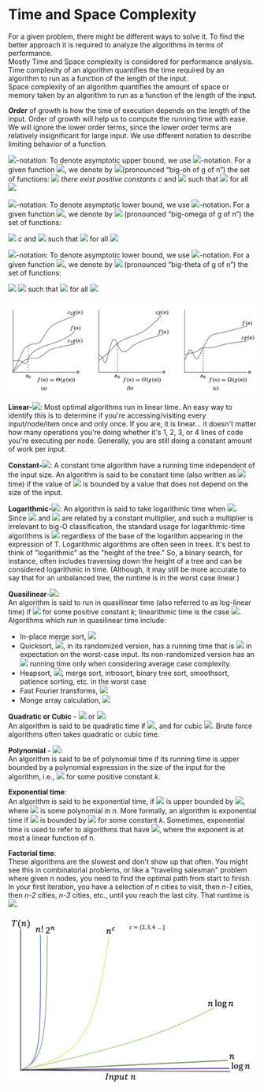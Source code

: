 # Time and Space Complexity
For a given problem, there might be different ways to solve it. To find the better approach it is required to analyze the algorithms in terms of performance.\
Mostly Time and Space complexity is considered for performance analysis. Time complexity of an algorithm quantifies the time required by an algorithm to run as a function of the length of the input. \
Space complexity of an algorithm quantifies the amount of space or memory taken by an algorithm to run as a function of the length of the input.

***Order*** of growth is how the time of execution depends on the length of the input. Order of growth will help us to compute the running time with ease. We will ignore the lower order terms, since the lower order terms are relatively insignificant for large input. We use different notation to describe limiting behavior of a function.

<img src="https://render.githubusercontent.com/render/math?math=O">-notation:
To denote asymptotic upper bound, we use <img src="https://render.githubusercontent.com/render/math?math=O">-notation. For a given function <img src="https://render.githubusercontent.com/render/math?math=g(n)">, we denote by <img src="https://render.githubusercontent.com/render/math?math=O(g(n))">(pronounced “big-oh of g of n”) the set of functions:
<img src="https://render.githubusercontent.com/render/math?math=O(g(n)) = f(n) : " > _there exist positive constants_ _c_  and <img src="https://render.githubusercontent.com/render/math?math=n_0" > such that <img src="https://render.githubusercontent.com/render/math?math=0\leq f(n) \leq c * g(n)" > for all <img src="https://render.githubusercontent.com/render/math?math=n \leq n_0">

<img src="https://render.githubusercontent.com/render/math?math=\Omega">-notation:
To denote asymptotic lower bound, we use <img src="https://render.githubusercontent.com/render/math?math=\Omega">-notation. For a given function <img src="https://render.githubusercontent.com/render/math?math=g(n)">, we denote by <img src="https://render.githubusercontent.com/render/math?math=\Omega(g(n))"> (pronounced “big-omega of g of n”) the set of functions:

<img src="https://render.githubusercontent.com/render/math?math=\Omega(g(n)) = f(n) : \text{there exist positive constants}"> _c_ and <img src="https://render.githubusercontent.com/render/math?math=n_0" > such that <img src="https://render.githubusercontent.com/render/math?math=0 \leq c * g(n) \leq f(n)" > for all <img src="https://render.githubusercontent.com/render/math?math=n \leq n_0">

<img src="https://render.githubusercontent.com/render/math?math=\Theta">-notation:
To denote asymptotic lower bound, we use <img src="https://render.githubusercontent.com/render/math?math=\Theta">-notation. For a given function <img src="https://render.githubusercontent.com/render/math?math=g(n)">, we denote by <img src="https://render.githubusercontent.com/render/math?math=\Theta(g(n))"> (pronounced “big-theta of g of n”) the set of functions:

<img src="https://render.githubusercontent.com/render/math?math=\Theta(g(n)) = f(n) : \text{there exist positive constants}"> <img src="https://render.githubusercontent.com/render/math?math=c_1, c_2, \text{and }n_0" > such that <img src="https://render.githubusercontent.com/render/math?math=0 \leq c_1 * g(n) \leq f(n) \leq c_2 * g(n)" > for all <img src="https://render.githubusercontent.com/render/math?math=n \leq n_0">

![Complexity](./images/complexity.jpg)

**Linear-**<img src="https://render.githubusercontent.com/render/math?math=O(n)">:
Most optimal algorithms run in linear time. An easy way to identify this is to determine if you're accessing/visiting every input/node/item once and only once.  If you are, it is linear... it doesn't matter how many operations you're doing whether it's 1, 2, 3, or 4 lines of code you're executing per node.  Generally, you are still doing a constant amount of work per input.


**Constant-**<img src="https://render.githubusercontent.com/render/math?math=O(k)">:
A constant time algorithm have a running time independent of the input size. An algorithm is said to be constant time (also written as <img src="https://render.githubusercontent.com/render/math?math=O(1)"> time) if the value of <img src="https://render.githubusercontent.com/render/math?math=T(n)"> is bounded by a value that does not depend on the size of the input.

**Logarithmic-**<img src="https://render.githubusercontent.com/render/math?math=O(log(n))">:
An algorithm is said to take logarithmic time when <img src="https://render.githubusercontent.com/render/math?math=T(n)=O(log (n))">. Since <img src="https://render.githubusercontent.com/render/math?math=log_an"> and <img src="https://render.githubusercontent.com/render/math?math=log_bn"> are related by a constant multiplier, and such a multiplier is irrelevant to big-O classification, the standard usage for logarithmic-time algorithms is <img src="https://render.githubusercontent.com/render/math?math=O(log (n))"> regardless of the base of the logarithm appearing in the expression of T.
Logarithmic algorithms are often seen in trees.  It's best to think of "logarithmic" as the "height of the tree."  So, a binary search, for instance, often includes traversing down the height of a tree and can be considered logarithmic in time.  (Although, it may still be more accurate to say that for an unbalanced tree, the runtime is in the worst case linear.)  

**Quasilinear**-<img src="https://render.githubusercontent.com/render/math?math=O(n*log(n))">:  
An algorithm is said to run in quasilinear time (also referred to as log-linear time) if <img src="https://render.githubusercontent.com/render/math?math=T(n)=O(n log^k n)"> for some positive constant *k*; linearithmic time is the case <img src="https://render.githubusercontent.com/render/math?math=k=1">.
Algorithms which run in quasilinear time include:
* In-place merge sort, <img src="https://render.githubusercontent.com/render/math?math=O(n log^2 n)">
* Quicksort, <img src="https://render.githubusercontent.com/render/math?math=O(n log n)">, in its randomized version, has a running time that is <img src="https://render.githubusercontent.com/render/math?math=O(n log n)"> in expectation on the worst-case input. Its non-randomized version has an <img src="https://render.githubusercontent.com/render/math?math=O(n log n)"> running time only when considering average case complexity.
* Heapsort, <img src="https://render.githubusercontent.com/render/math?math=O(n log n)">, merge sort, introsort, binary tree sort, smoothsort, patience sorting, etc. in the worst case
* Fast Fourier transforms, <img src="https://render.githubusercontent.com/render/math?math=O(n log n)">
* Monge array calculation, <img src="https://render.githubusercontent.com/render/math?math=O(n log n)">

**Quadratic or Cubic** - <img src="https://render.githubusercontent.com/render/math?math=O(n^2)"> or <img src="https://render.githubusercontent.com/render/math?math=O(n^3)">:\
An algorithm is said to be quadratic time if <img src="https://render.githubusercontent.com/render/math?math=T(n)=O(n^2)">, and for cubic <img src="https://render.githubusercontent.com/render/math?math=T(n)=O(n^3)">. Brute force algorithms often takes quadratic or cubic time.

**Polynomial** - <img src="https://render.githubusercontent.com/render/math?math=O(n^k)">:\
An algorithm is said to be of polynomial time if its running time is upper bounded by a polynomial expression in the size of the input for the algorithm, i.e., <img src="https://render.githubusercontent.com/render/math?math=T(n)=O(n^k)"> for some positive constant *k*.

**Exponential time**:\
An algorithm is said to be exponential time, if <img src="https://render.githubusercontent.com/render/math?math=T(n)"> is upper bounded by <img src="https://render.githubusercontent.com/render/math?math=2^poly(n)">, where <img src="https://render.githubusercontent.com/render/math?math=poly(n)"> is some polynomial in *n*. More formally, an algorithm is exponential time if <img src="https://render.githubusercontent.com/render/math?math=T(n)"> is bounded by <img src="https://render.githubusercontent.com/render/math?math=O(2^{n^k})"> for some constant *k*. 
Sometimes, exponential time is used to refer to algorithms that have <img src="https://render.githubusercontent.com/render/math?math=T(n)=2^{O(n)}">, where the exponent is at most a linear function of n. 

**Factorial time**:\
These algorithms are the slowest and don't show up that often.  You might see this in combinatorial problems, or like a "traveling salesman" problem where given n nodes, you need to find the optimal path from start to finish.\
In your first iteration, you have a selection of *n* cities to visit, then *n-1* cities, then *n-2* cities, *n-3* cities, etc., until you reach the last city. That runtime is <img src="https://render.githubusercontent.com/render/math?math=n * (n -1 ) * (n - 2) * (n -3 ) ... 1 = O(n!)">.

![Time Complexity Curve](./images/complexity-curve-pijus.png)